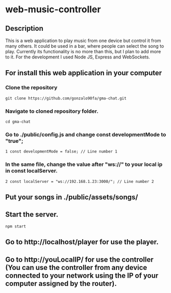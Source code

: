 # web-music-controller
## Description
This is a web application to play music from one device but control it from many others. It could be used in a bar, where people can select the song to play.
Currently its functionality is no more than this, but I plan to add more to it.
For the development I used Node JS, Express and WebSockets.

## For install this web application in your computer
### Clone the repository
~~~
git clone https://github.com/gonzalo90fa/gma-chat.git
~~~
### Navigate to cloned repository folder.
~~~
cd gma-chat
~~~
### Go to ./public/config.js and change const developmentMode to "true";
~~~
1 const developmentMode = false; // Line number 1
~~~
### In the same file, change the value after "ws://" to your local ip in const localServer.
~~~
2 const localServer = "ws://192.168.1.23:3000/"; // Line number 2
~~~
## Put your songs in ./public/assets/songs/
## Start the server.
~~~
npm start
~~~
## Go to http://localhost/player for use the player.
## Go to http://youLocalIP/ for use the controller (You can use the controller from any device connected to your network using the IP of your computer assigned by the router).
